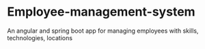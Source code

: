 # Employee-management-system
An angular and spring boot app for managing employees with skills, technologies, locations
